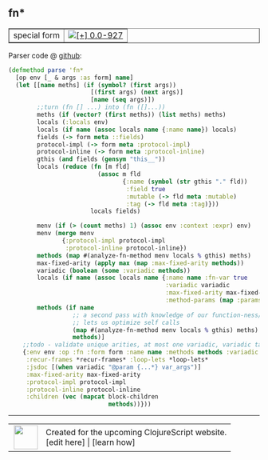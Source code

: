 ## fn\*



 <table border="1">
<tr>
<td>special form</td>
<td><a href="https://github.com/cljsinfo/cljs-api-docs/tree/0.0-927"><img valign="middle" alt="[+] 0.0-927" title="Added in 0.0-927" src="https://img.shields.io/badge/+-0.0--927-lightgrey.svg"></a> </td>
</tr>
</table>









Parser code @ [github](https://github.com/clojure/clojurescript/blob/r1450/src/clj/cljs/analyzer.clj#L377-L422):

```clj
(defmethod parse 'fn*
  [op env [_ & args :as form] name]
  (let [[name meths] (if (symbol? (first args))
                       [(first args) (next args)]
                       [name (seq args)])
        ;;turn (fn [] ...) into (fn ([]...))
        meths (if (vector? (first meths)) (list meths) meths)
        locals (:locals env)
        locals (if name (assoc locals name {:name name}) locals)
        fields (-> form meta ::fields)
        protocol-impl (-> form meta :protocol-impl)
        protocol-inline (-> form meta :protocol-inline)
        gthis (and fields (gensym "this__"))
        locals (reduce (fn [m fld]
                         (assoc m fld
                                {:name (symbol (str gthis "." fld))
                                 :field true
                                 :mutable (-> fld meta :mutable)
                                 :tag (-> fld meta :tag)}))
                       locals fields)

        menv (if (> (count meths) 1) (assoc env :context :expr) env)
        menv (merge menv
               {:protocol-impl protocol-impl
                :protocol-inline protocol-inline})
        methods (map #(analyze-fn-method menv locals % gthis) meths)
        max-fixed-arity (apply max (map :max-fixed-arity methods))
        variadic (boolean (some :variadic methods))
        locals (if name (assoc locals name {:name name :fn-var true
                                            :variadic variadic
                                            :max-fixed-arity max-fixed-arity
                                            :method-params (map :params methods)}))
        methods (if name
                  ;; a second pass with knowledge of our function-ness/arity
                  ;; lets us optimize self calls
                  (map #(analyze-fn-method menv locals % gthis) meths)
                  methods)]
    ;;todo - validate unique arities, at most one variadic, variadic takes max required args
    {:env env :op :fn :form form :name name :methods methods :variadic variadic
     :recur-frames *recur-frames* :loop-lets *loop-lets*
     :jsdoc [(when variadic "@param {...*} var_args")]
     :max-fixed-arity max-fixed-arity
     :protocol-impl protocol-impl
     :protocol-inline protocol-inline
     :children (vec (mapcat block-children
                            methods))}))
```

<!--
Repo - tag - source tree - lines:

 <pre>
clojurescript @ r1450
└── src
    └── clj
        └── cljs
            └── <ins>[analyzer.clj:377-422](https://github.com/clojure/clojurescript/blob/r1450/src/clj/cljs/analyzer.clj#L377-L422)</ins>
</pre>

-->

---




 <table>
<tr><td>
<img valign="middle" align="right" width="48px" src="http://i.imgur.com/Hi20huC.png">
</td><td>
Created for the upcoming ClojureScript website.<br>
[edit here] | [learn how]
</td></tr></table>

[edit here]:https://github.com/cljsinfo/cljs-api-docs/blob/master/cljsdoc/special/fnSTAR.cljsdoc
[learn how]:https://github.com/cljsinfo/cljs-api-docs/wiki/cljsdoc-files

<!--

This information was too distracting to show to readers, but I'll leave it
commented here since it is helpful to:

- pretty-print the data used to generate this document
- and show how to retrieve that data



The API data for this symbol:

```clj
{:ns "special",
 :name "fn*",
 :type "special form",
 :source {:code "(defmethod parse 'fn*\n  [op env [_ & args :as form] name]\n  (let [[name meths] (if (symbol? (first args))\n                       [(first args) (next args)]\n                       [name (seq args)])\n        ;;turn (fn [] ...) into (fn ([]...))\n        meths (if (vector? (first meths)) (list meths) meths)\n        locals (:locals env)\n        locals (if name (assoc locals name {:name name}) locals)\n        fields (-> form meta ::fields)\n        protocol-impl (-> form meta :protocol-impl)\n        protocol-inline (-> form meta :protocol-inline)\n        gthis (and fields (gensym \"this__\"))\n        locals (reduce (fn [m fld]\n                         (assoc m fld\n                                {:name (symbol (str gthis \".\" fld))\n                                 :field true\n                                 :mutable (-> fld meta :mutable)\n                                 :tag (-> fld meta :tag)}))\n                       locals fields)\n\n        menv (if (> (count meths) 1) (assoc env :context :expr) env)\n        menv (merge menv\n               {:protocol-impl protocol-impl\n                :protocol-inline protocol-inline})\n        methods (map #(analyze-fn-method menv locals % gthis) meths)\n        max-fixed-arity (apply max (map :max-fixed-arity methods))\n        variadic (boolean (some :variadic methods))\n        locals (if name (assoc locals name {:name name :fn-var true\n                                            :variadic variadic\n                                            :max-fixed-arity max-fixed-arity\n                                            :method-params (map :params methods)}))\n        methods (if name\n                  ;; a second pass with knowledge of our function-ness/arity\n                  ;; lets us optimize self calls\n                  (map #(analyze-fn-method menv locals % gthis) meths)\n                  methods)]\n    ;;todo - validate unique arities, at most one variadic, variadic takes max required args\n    {:env env :op :fn :form form :name name :methods methods :variadic variadic\n     :recur-frames *recur-frames* :loop-lets *loop-lets*\n     :jsdoc [(when variadic \"@param {...*} var_args\")]\n     :max-fixed-arity max-fixed-arity\n     :protocol-impl protocol-impl\n     :protocol-inline protocol-inline\n     :children (vec (mapcat block-children\n                            methods))}))",
          :title "Parser code",
          :repo "clojurescript",
          :tag "r1450",
          :filename "src/clj/cljs/analyzer.clj",
          :lines [377 422]},
 :full-name "special/fn*",
 :full-name-encode "special/fnSTAR",
 :history [["+" "0.0-927"]]}

```

Retrieve the API data for this symbol:

```clj
;; from Clojure REPL
(require '[clojure.edn :as edn])
(-> (slurp "https://raw.githubusercontent.com/cljsinfo/cljs-api-docs/catalog/cljs-api.edn")
    (edn/read-string)
    (get-in [:symbols "special/fn*"]))
```

-->
